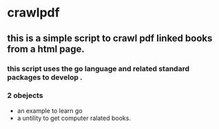 # crawlpdf

## this is a simple script to crawl pdf linked books from a html page.
### this script uses the go language and  related standard packages to develop .
### 2 obejects
 - an example to learn go
 - a untility to get computer ralated books.
